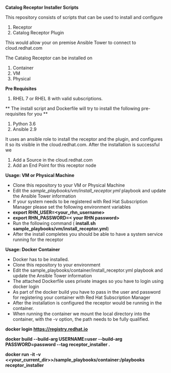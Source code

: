 **Catalog Receptor Installer Scripts**

This repository consists of scripts that can be used to install and configure

 1. Receptor
 2. Catalog Receptor Plugin

This would allow your on premise Ansible Tower to connect to cloud.redhat.com

The Catalog Receptor can be installed on

 1. Container
 2. VM
 3. Physical 

**Pre Requisites**

 1. RHEL 7 or RHEL 8 with valid subscriptions.

** The install script and Dockerfile will try to install the following pre-requisites for you **
 1. Python 3.6
 2. Ansible 2.9

It uses an ansible role to install the receptor and the plugin, and configures it so its visible in the cloud.redhat.com. After the installation is successful we
1. Add a Source in the cloud.redhat.com
2. Add an End Point for this receptor node

**Usage: VM or Physical Machine**

 - Clone this repository to your VM or Physical Machine
 - Edit the *sample_playbooks/vm/install_receptor.yml* playbook and update the Ansible Tower information
 - If your system needs to be registered with Red Hat Subscription Manager please set the following environment variables
 -  **export RHN_USER=<your_rhn_username>**
 - **export RHN_PASSWORD=< your RHN password>**
 - Run the following command ( **install.sh sample_playbooks/vm/install_receptor.yml**)
 - After the install completes you should be able to have a system service running for the receptor

**Usage: Docker Container**

- Docker has to be installed.
- Clone this repository to your environment
- Edit the sample_playbooks/container/install_receptor.yml playbook and update the Ansible Tower information
- The attached Dockerfile uses private images so you have to login using docker login
- As part of the docker build you have to pass in the user and password for registering your container with Red Hat Subscription Manager
- After the installation is configured the receptor would be running in the container.
- When running the container we mount the local directory into the container, with the -v option, the path needs to be fully qualified.


**docker login https://registry.redhat.io**

**docker build --build-arg USERNAME=user --build-arg  PASSWORD=password --tag receptor_installer .**

**docker run -it  -v <<your_current_dir>>/sample_playbooks/container:/playbooks receptor_installer**
